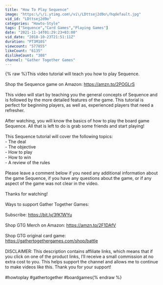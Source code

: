 ```yaml
---
title: "How To Play Sequence"
image: "https:\/\/i.ytimg.com\/vi\/LDttsej2d9o\/hqdefault.jpg"
vid_id: "LDttsej2d9o"
categories: "Howto-Style"
tags: ["Sequence","Card Games","Playing Games"]
date: "2021-11-14T01:29:23+03:00"
vid_date: "2018-10-23T21:51:11Z"
duration: "PT3M10S"
viewcount: "577855"
likeCount: "6135"
dislikeCount: "308"
channel: "Gather Together Games"
---
```

{% raw %}This video tutorial will teach you how to play Sequence.<br /><br />Shop the Sequence game on Amazon: <a rel="nofollow" target="blank" href="https://amzn.to/2POGLrS">https://amzn.to/2POGLrS</a><br /><br />This video will start by teaching you the general concepts of Sequence and is followed by the more detailed features of the game.  This tutorial is perfect for beginning players, as well as, experienced players that need a refresher.<br /><br />After watching, you will know the basics of how to play the board game Sequence.  All that is left to do is grab some friends and start playing!<br /><br />This Sequence tutorial will cover the following topics:<br /> - The deal<br /> - The objective<br /> - How to play<br /> - How to win<br /> - A review of the rules<br /><br />Please leave a comment below if you need any additional information about the game Sequence, if you have any questions about the game, or if any aspect of the game was not clear in the video.  <br /><br />Thanks for watching!<br /><br />Ways to support Gather Together Games:<br /><br />Subscribe: <a rel="nofollow" target="blank" href="https://bit.ly/3fK1WYu">https://bit.ly/3fK1WYu</a><br /><br />Shop GTG Merch on Amazon: <a rel="nofollow" target="blank" href="https://amzn.to/2F1DAfV">https://amzn.to/2F1DAfV</a><br /><br />Shop GTG original card game: <a rel="nofollow" target="blank" href="https://gathertogethergames.com/shop/battle">https://gathertogethergames.com/shop/battle</a><br /><br />DISCLAIMER: This description contains affiliate links, which means that if you click on one of the product links, I’ll receive a small commission at no extra cost to you.  This helps support the channel and allows me to continue to make videos like this.  Thank you for your support!<br /><br />#howtoplay #gathertogether #boardgames{% endraw %}
